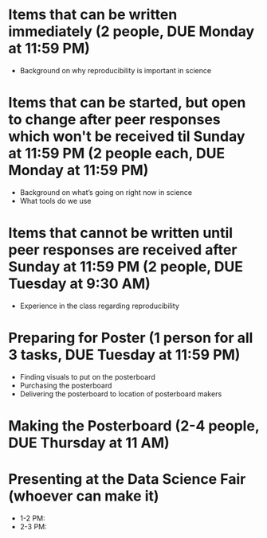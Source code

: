 Items that can be written immediately (2 people, DUE Monday at 11:59 PM)
==================
* Background on why reproducibility is important in science

Items that can be started, but open to change after peer responses which won't be received til Sunday at 11:59 PM (2 people each, DUE Monday at 11:59 PM)
==================
* Background on what’s going on right now in science
* What tools do we use 

Items that cannot be written until peer responses are received after Sunday at 11:59 PM (2 people, DUE Tuesday at 9:30 AM)
==================
* Experience in the class regarding reproducibility


Preparing for Poster (1 person for all 3 tasks, DUE Tuesday at 11:59 PM)
==================
* Finding visuals to put on the posterboard
* Purchasing the posterboard
* Delivering the posterboard to location of posterboard makers

Making the Posterboard (2-4 people, DUE Thursday at 11 AM)
==================

Presenting at the Data Science Fair (whoever can make it)
==================
* 1-2 PM:
* 2-3 PM:
